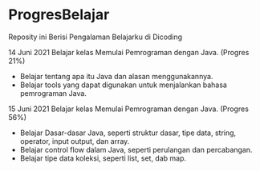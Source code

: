 # ProgresBelajar
Reposity ini Berisi Pengalaman Belajarku di Dicoding 

14 Juni 2021 Belajar kelas Memulai Pemrograman dengan Java. (Progres 21%)
  - Belajar tentang apa itu Java dan alasan menggunakannya.
  - Belajar tools yang dapat digunakan untuk menjalankan bahasa pemrograman Java.

15 Juni 2021 Belajar kelas Memulai Pemrograman dengan Java. (Progres 56%)
  - Belajar Dasar-dasar Java, seperti struktur dasar, tipe data, string, operator, input output, dan array.
  - Belajar control flow dalam Java, seperti perulangan dan percabangan.
  - Belajar tipe data koleksi, seperti list, set, dab map.
